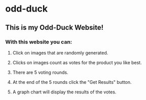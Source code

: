 # odd-duck

## This is my Odd-Duck Website!

### With this website you can:

1. Click on images that are randomly generated.

2. Clicks on images count as votes for the product you like best.

3. There are 5 voting rounds.

4. At the end of the 5 rounds click the "Get Results" button.

5. A graph chart will display the results of the votes.
